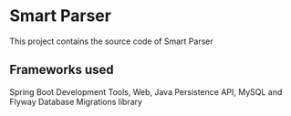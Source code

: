 # Smart Parser
This project contains the source code of Smart Parser

## Frameworks used
Spring Boot Development Tools, Web, Java Persistence API, MySQL and Flyway Database Migrations library
